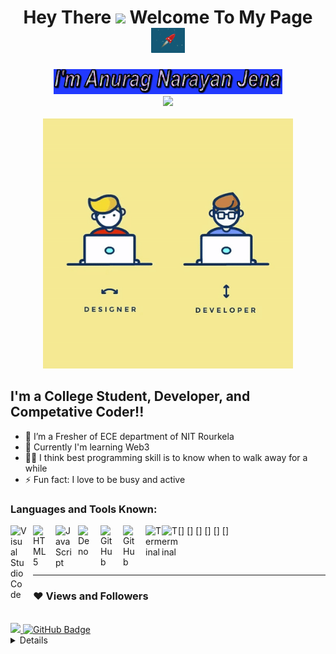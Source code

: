<!-- <br><br><br><br><br><br>
<img src="./scrat.png" width="800" height="600">
<hr> -->
<div align="center">
    <h1>Hey There <img src="https://media.giphy.com/media/hvRJCLFzcasrR4ia7z/giphy.gif" height="30px"> Welcome To My Page <img src="./Rocket.gif" height="40px"></h1>
    <img src="./name.gif" height="40px">
    <br>
    <img src="./work.gif" height="60px">
    <br><br>
    <img src="./Devgif.gif"  width="400px"/>
</div>


## I'm a College Student, Developer, and Competative Coder!!

- 👯 I’m a Fresher of ECE department of NIT Rourkela
- 🥅 Currently I'm learning Web3
- 👨‍💻 I think best programming skill is to know when to walk away for a while
- ⚡ Fun fact: I love to be busy and active 


### Languages and Tools Known:

[<img align="left" alt="Visual Studio Code" width="26px" src="https://cdn.jsdelivr.net/gh/devicons/devicon/icons/vscode/vscode-original.svg" style="padding-right:10px;" />]
[<img align="left" alt="HTML5" width="26px" src="https://cdn.jsdelivr.net/gh/devicons/devicon/icons/html5/html5-original.svg" style="padding-right:10px;" />]
[<img align="left" alt="JavaScript" width="26px" src="https://cdn.jsdelivr.net/gh/devicons/devicon/icons/javascript/javascript-original.svg" style="padding-right:10px;" />]
[<img align="left" alt="Deno" width="26px" src="./img/deno-light.svg" style="padding-right:10px;" />]
[<img align="left" alt="GitHub" width="26px" src="https://user-images.githubusercontent.com/3369400/139447912-e0f43f33-6d9f-45f8-be46-2df5bbc91289.png" style="padding-right:10px;" />](https://www.youtube.com/playlist?list=PLkwxH9e_vrAJ0WbEsFA9W3I1W-g_BTsbt#gh-dark-mode-only)
[<img align="left" alt="GitHub" width="26px" src="https://user-images.githubusercontent.com/3369400/139448065-39a229ba-4b06-434b-bc67-616e2ed80c8f.png" style="padding-right:10px;" />](https://www.youtube.com/playlist?list=PLkwxH9e_vrAJ0WbEsFA9W3I1W-g_BTsbt#gh-light-mode-only)
[<img align="left" alt="Terminal" width="26px" src="./img/terminal-light.svg" />]
[<img align="left" alt="Terminal" width="26px" src="./img/terminal-dark.svg" />]

<br />
<br />

---
### ❤ Views and Followers
<br>
<a href="https://github.com/Meghna-DAS/github-profile-views-counter">
    <img src="https://komarev.com/ghpvc/?username=anj20">
</a>
<a href="https://github.com/SubhamRaoniar28?tab=followers"><img src="https://img.shields.io/github/followers/anj20?label=Followers&style=social" alt="GitHub Badge"></a>


<details>
  <summaryGitHub Stats</summary>

  <img align="left" alt="codeSTACKr's GitHub Stats" src="https://github-readme-stats.vercel.app/api?username=anj20&show_icons=true&hide_border=false&title_color=ff652f&icon_color=FFE400&bg_color=09131B&text_color=ffffff&border_color=0c1a25" />

</details>
